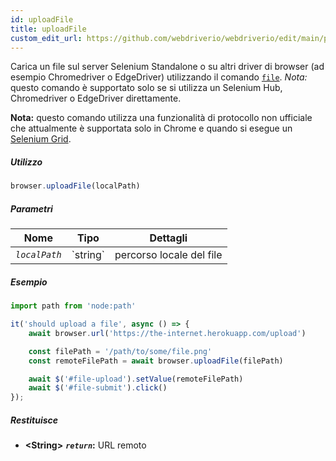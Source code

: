 ```yaml
---
id: uploadFile
title: uploadFile
custom_edit_url: https://github.com/webdriverio/webdriverio/edit/main/packages/webdriverio/src/commands/browser/uploadFile.ts
---
```


Carica un file sul server Selenium Standalone o su altri driver di browser
(ad esempio Chromedriver o EdgeDriver) utilizzando il comando [`file`](https://webdriver.io/docs/api/selenium#file).
_Nota:_ questo comando è supportato solo se si utilizza un Selenium Hub,
Chromedriver o EdgeDriver direttamente.

__Nota:__ questo comando utilizza una funzionalità di protocollo non ufficiale che attualmente
è supportata solo in Chrome e quando si esegue un [Selenium Grid](https://www.selenium.dev/documentation/en/grid/).

##### Utilizzo

```js
browser.uploadFile(localPath)
```

##### Parametri

<table>
  <thead>
    <tr>
      <th>Nome</th><th>Tipo</th><th>Dettagli</th>
    </tr>
  </thead>
  <tbody>
    <tr>
      <td><code><var>localPath</var></code></td>
      <td>`string`</td>
      <td>percorso locale del file</td>
    </tr>
  </tbody>
</table>

##### Esempio

```js title="uploadFile.js"
import path from 'node:path'

it('should upload a file', async () => {
    await browser.url('https://the-internet.herokuapp.com/upload')

    const filePath = '/path/to/some/file.png'
    const remoteFilePath = await browser.uploadFile(filePath)

    await $('#file-upload').setValue(remoteFilePath)
    await $('#file-submit').click()
});
```

##### Restituisce

- **&lt;String&gt;**
            **<code><var>return</var></code>:**  URL remoto    
